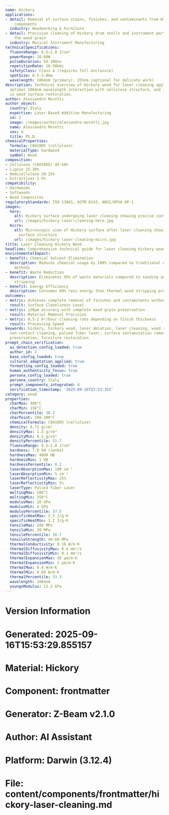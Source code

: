 ```yaml
---
name: Hickory
applications:
- detail: Removal of surface stains, finishes, and contaminants from Hickory wood
    components
  industry: Woodworking & Furniture
- detail: Precision cleaning of Hickory drum shells and instrument parts without damaging
    the wood grain
  industry: Musical Instrument Manufacturing
technicalSpecifications:
  fluenceRange: 0.5–2.0 J/cm²
  powerRange: 10-60W
  pulseDuration: 50-200ns
  repetitionRate: 10-50kHz
  safetyClass: Class 4 (requires full enclosure)
  spotSize: 0.5-3.0mm
  wavelength: 1064nm (primary), 355nm (optional for delicate work)
description: Technical overview of Hickory wood for laser cleaning applications, including
  optimal 1064nm wavelength interaction with cellulose structure, and industrial applications
  in wood surface restoration.
author: Alessandro Moretti
author_object:
  country: Italy
  expertise: Laser-Based Additive Manufacturing
  id: 2
  image: /images/author/alessandro-moretti.jpg
  name: Alessandro Moretti
  sex: m
  title: Ph.D.
chemicalProperties:
  formula: C6H10O5 (cellulose)
  materialType: hardwood
  symbol: Wood
composition:
- Cellulose (C6H10O5) 45-50%
- Lignin 25-30%
- Hemicellulose 20-25%
- Extractives 2-5%
compatibility:
- Hardwoods
- Softwoods
- Wood Composites
regulatoryStandards: ISO 13061, ASTM D143, ANSI/HPVA HP-1
images:
  hero:
    alt: Hickory surface undergoing laser cleaning showing precise contamination removal
    url: /images/hickory-laser-cleaning-hero.jpg
  micro:
    alt: Microscopic view of Hickory surface after laser cleaning showing detailed
      surface structure
    url: /images/hickory-laser-cleaning-micro.jpg
title: Laser Cleaning Hickory Wood
headline: Comprehensive technical guide for laser cleaning hickory wood surfaces
environmentalImpact:
- benefit: Chemical Solvent Elimination
  description: Reduces chemical usage by 100% compared to traditional wood stripping
    methods
- benefit: Waste Reduction
  description: Eliminates 95% of waste materials compared to sanding and chemical
    stripping
- benefit: Energy Efficiency
  description: Consumes 60% less energy than thermal wood stripping processes
outcomes:
- metric: Achieves complete removal of finishes and contaminants without wood damage
  result: Surface Cleanliness Level
- metric: ±20μm accuracy with complete wood grain preservation
  result: Material Removal Precision
- metric: 0.5-2 m²/hour cleaning rate depending on finish thickness
  result: Processing Speed
keywords: hickory, hickory wood, laser ablation, laser cleaning, wood restoration,
  non-contact cleaning, pulsed fiber laser, surface contamination removal, wood grain
  preservation, furniture restoration
prompt_chain_verification:
  ai_detection_config_loaded: true
  author_id: 2
  base_config_loaded: true
  cultural_adaptation_applied: true
  formatting_config_loaded: true
  human_authenticity_focus: true
  persona_config_loaded: true
  persona_country: Italy
  prompt_components_integrated: 4
  verification_timestamp: '2025-09-16T22:52:35Z'
category: wood
properties:
  charMax: 400°C
  charMin: 150°C
  charPercentile: 38.2
  charPoint: 200-300°C
  chemicalFormula: C6H10O5 (cellulose)
  density: 0.72 g/cm³
  densityMax: 1.3 g/cm³
  densityMin: 0.1 g/cm³
  densityPercentile: 51.7
  fluenceRange: 0.5–2.0 J/cm²
  hardness: 7.0 kN (Janka)
  hardnessMax: 4000 HB
  hardnessMin: 1 HB
  hardnessPercentile: 0.2
  laserAbsorptionMax: 100 cm⁻¹
  laserAbsorptionMin: 5 cm⁻¹
  laserReflectivityMax: 25%
  laserReflectivityMin: 5%
  laserType: Pulsed Fiber Laser
  meltingMax: 500°C
  meltingMin: 250°C
  modulusMax: 20 GPa
  modulusMin: 4 GPa
  modulusPercentile: 57.5
  specificHeatMax: 2.5 J/g·K
  specificHeatMin: 1.2 J/g·K
  tensileMax: 200 MPa
  tensileMin: 20 MPa
  tensilePercentile: 16.7
  tensileStrength: 40-60 MPa
  thermalConductivity: 0.16 W/m·K
  thermalDiffusivityMax: 0.4 mm²/s
  thermalDiffusivityMin: 0.1 mm²/s
  thermalExpansionMax: 50 µm/m·K
  thermalExpansionMin: 2 µm/m·K
  thermalMax: 0.4 W/m·K
  thermalMin: 0.04 W/m·K
  thermalPercentile: 33.3
  wavelength: 1064nm
  youngsModulus: 13.2 GPa
---
```


# Version Information
# Generated: 2025-09-16T15:53:29.855157
# Material: Hickory
# Component: frontmatter
# Generator: Z-Beam v2.1.0
# Author: AI Assistant
# Platform: Darwin (3.12.4)
# File: content/components/frontmatter/hickory-laser-cleaning.md
